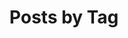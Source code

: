 ---  
title: "Posts by Tag"
permalink: /tags/
layout: tags
author_profile: true
sidebar_name: true
--- 